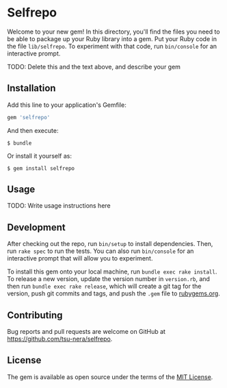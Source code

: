 # Selfrepo

Welcome to your new gem! In this directory, you'll find the files you need to be able to package up your Ruby library into a gem. Put your Ruby code in the file `lib/selfrepo`. To experiment with that code, run `bin/console` for an interactive prompt.

TODO: Delete this and the text above, and describe your gem

## Installation

Add this line to your application's Gemfile:

```ruby
gem 'selfrepo'
```

And then execute:

    $ bundle

Or install it yourself as:

    $ gem install selfrepo

## Usage

TODO: Write usage instructions here

## Development

After checking out the repo, run `bin/setup` to install dependencies. Then, run `rake spec` to run the tests. You can also run `bin/console` for an interactive prompt that will allow you to experiment.

To install this gem onto your local machine, run `bundle exec rake install`. To release a new version, update the version number in `version.rb`, and then run `bundle exec rake release`, which will create a git tag for the version, push git commits and tags, and push the `.gem` file to [rubygems.org](https://rubygems.org).

## Contributing

Bug reports and pull requests are welcome on GitHub at https://github.com/tsu-nera/selfrepo.

## License

The gem is available as open source under the terms of the [MIT License](https://opensource.org/licenses/MIT).
